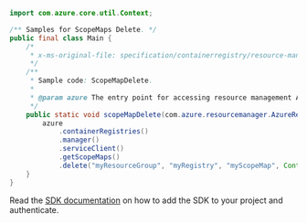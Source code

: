 ```java
import com.azure.core.util.Context;

/** Samples for ScopeMaps Delete. */
public final class Main {
    /*
     * x-ms-original-file: specification/containerregistry/resource-manager/Microsoft.ContainerRegistry/preview/2019-05-01-preview/examples/ScopeMapDelete.json
     */
    /**
     * Sample code: ScopeMapDelete.
     *
     * @param azure The entry point for accessing resource management APIs in Azure.
     */
    public static void scopeMapDelete(com.azure.resourcemanager.AzureResourceManager azure) {
        azure
            .containerRegistries()
            .manager()
            .serviceClient()
            .getScopeMaps()
            .delete("myResourceGroup", "myRegistry", "myScopeMap", Context.NONE);
    }
}
```

Read the [SDK documentation](https://github.com/Azure/azure-sdk-for-java/blob/azure-resourcemanager_2.10.0/sdk/resourcemanager/azure-resourcemanager/README.md) on how to add the SDK to your project and authenticate.
